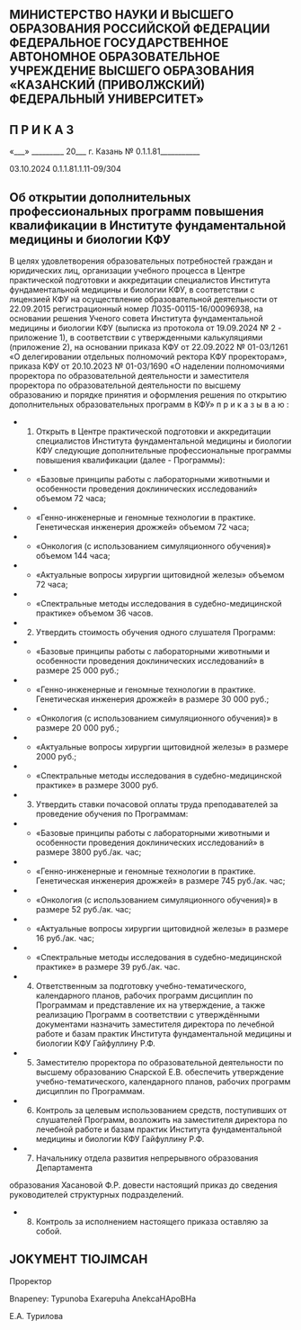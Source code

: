 <!-- image -->

## МИНИСТЕРСТВО НАУКИ И ВЫСШЕГО ОБРАЗОВАНИЯ РОССИЙСКОЙ ФЕДЕРАЦИИ ФЕДЕРАЛЬНОЕ ГОСУДАРСТВЕННОЕ АВТОНОМНОЕ ОБРАЗОВАТЕЛЬНОЕ УЧРЕЖДЕНИЕ ВЫСШЕГО ОБРАЗОВАНИЯ «КАЗАНСКИЙ (ПРИВОЛЖСКИЙ) ФЕДЕРАЛЬНЫЙ УНИВЕРСИТЕТ»

## П Р И К А З

«\_\_\_» \_\_\_\_\_\_\_\_\_ 20\_\_\_ г.                            Казань                            № 0.1.1.81\_\_\_\_\_\_\_\_\_\_\_

03.10.2024 0.1.1.81.1.11-09/304

## Об открытии дополнительных профессиональных программ повышения квалификации в Институте фундаментальной медицины и биологии КФУ

В  целях  удовлетворения  образовательных  потребностей  граждан  и  юридических лиц, организации учебного процесса в Центре практической подготовки и аккредитации специалистов Института фундаментальной медицины и биологии КФУ, в соответствии с лицензией КФУ на осуществление образовательной деятельности от 22.09.2015 регистрационный номер Л035-00115-16/00096938, на основании решения Ученого совета Института  фундаментальной  медицины  и  биологии  КФУ  (выписка  из  протокола  от 19.09.2024  №  2  -  приложение  1),  в  соответствии  с  утвержденными  калькуляциями (приложение 2), на основании приказа КФУ от 22.09.2022 № 01-03/1261 «О делегировании отдельных полномочий ректора КФУ  проректорам», приказа КФУ  от 20.10.2023 № 01-03/1690 «О наделении полномочиями проректора по образовательной деятельности и заместителя проректора по образовательной деятельности по высшему образованию и порядке принятия и оформления решения по открытию дополнительных образовательных программ в КФУ» п р и к а з ы в а ю :

- 1. Открыть  в  Центре  практической  подготовки  и  аккредитации  специалистов Института  фундаментальной  медицины  и  биологии  КФУ  следующие  дополнительные профессиональные программы повышения квалификации (далее - Программы):
- - «Базовые принципы работы с лабораторными животными и особенности проведения доклинических исследований» объемом 72 часа;
- - «Генно-инженерные и геномные технологии в практике. Генетическая инженерия дрожжей» объемом 72 часа;
- - «Онкология (с использованием симуляционного обучения)» объемом 144 часа;
- - «Актуальные вопросы хирургии щитовидной железы» объемом 72 часа;

- - «Спектральные методы исследования в судебно-медицинской практике» объемом 36 часов.
- 2. Утвердить стоимость обучения одного слушателя Программ:
- - «Базовые принципы работы с лабораторными животными и особенности проведения доклинических исследований» в размере 25 000 руб.;
- - «Генно-инженерные и геномные технологии в практике. Генетическая инженерия дрожжей» в размере 30 000 руб.;
- - «Онкология (с использованием симуляционного обучения)» в размере 20 000 руб.;
- - «Актуальные вопросы хирургии щитовидной железы» в размере 2000 руб.;
- - «Спектральные методы исследования в судебно-медицинской практике» в размере 3000 руб.
- 3. Утвердить ставки почасовой оплаты труда преподавателей за проведение обучения по Программам:
- - «Базовые принципы работы с лабораторными животными и особенности проведения доклинических исследований» в размере 3800 руб./ак. час;
- - «Генно-инженерные и геномные технологии в практике. Генетическая инженерия дрожжей» в размере 745 руб./ак. час;
- - «Онкология (с использованием симуляционного обучения)» в размере 52 руб./ак. час;
- - «Актуальные вопросы хирургии щитовидной железы» в размере 16 руб./ак. час;
- - «Спектральные методы исследования в судебно-медицинской практике» в размере 39 руб./ак. час.
- 4. Ответственным за подготовку учебно-тематического, календарного планов, рабочих  программ  дисциплин  по  Программам  и  представление  их  на  утверждение,  а также  реализацию  Программ  в  соответствии  с  утверждёнными  документами  назначить заместителя директора по лечебной работе и базам практик Института фундаментальной медицины и биологии КФУ Гайфуллину Р.Ф.
- 5. Заместителю проректора по образовательной деятельности по высшему образованию Снарской Е.В. обеспечить утверждение учебно-тематического, календарного планов, рабочих программ дисциплин по Программам.
- 6. Контроль  за  целевым  использованием  средств,  поступивших  от  слушателей Программ,  возложить  на  заместителя  директора  по  лечебной  работе  и  базам  практик Института фундаментальной медицины и биологии КФУ Гайфуллину Р.Ф.
- 7. Начальнику отдела развития непрерывного образования Департамента

образования  Хасановой  Ф.Р.  довести  настоящий  приказ  до  сведения  руководителей структурных подразделений.

- 8. Контроль за исполнением настоящего приказа оставляю за собой.

## JOKYMEHT TIOJIMCAH

Проректор

Bnapeney: Typunoba Exarepuha AnekcaHApoBHa

Е.А. Турилова